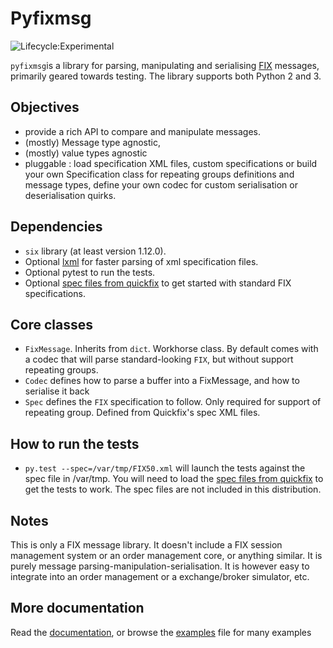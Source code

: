 Pyfixmsg
========

![Lifecycle:Experimental](https://img.shields.io/badge/Lifecycle-Experimental-339999)

<!--
[![Documentation Status](https://readthedocs.org/projects/pyfixmsg/badge/?version=latest)](http://pyfixmsg.readthedocs.io/en/latest/?badge=latest)
[![Build Status](https://travis-ci.com/MorganStanley/pyfixmsg.svg?branch=master)](https://travis-ci.com/MorganStanley/pyfixmsg)
//-->

``pyfixmsg``is a library for parsing, manipulating and serialising [FIX](http://www.fixtradingcommunity.org)
messages, primarily geared towards testing. The library supports both Python 2 and 3.

Objectives
-----------
 * provide a rich API to compare and manipulate messages. 
 * (mostly) Message type agnostic,
 * (mostly) value types agnostic
 * pluggable : load specification XML files, custom specifications or build your own Specification class for repeating
 groups definitions and message types, define your own codec for custom serialisation or deserialisation quirks.


Dependencies
------------
 * ``six`` library (at least version 1.12.0).
 * Optional [lxml](http://lxml.de) for faster parsing of xml specification files.
 * Optional pytest to run the tests.
 * Optional [spec files from quickfix](https://github.com/quickfix/quickfix/tree/master/spec) to get started with 
 standard FIX specifications.
 
 
Core classes
------------
 * `FixMessage`. Inherits from ``dict``. Workhorse class. By default comes with a codec that will parse standard-looking
 ``FIX``, but without support repeating groups.
 * `Codec` defines how to parse a buffer into a FixMessage, and how to serialise it back
 * `Spec` defines the ``FIX`` specification to follow. Only required for support of repeating group. Defined from 
 Quickfix's spec XML files.
 

How to run the tests
--------------------
 * ``py.test --spec=/var/tmp/FIX50.xml`` will launch the tests against the spec file in /var/tmp. You will need to load
 the [spec files from quickfix](https://github.com/quickfix/quickfix/tree/master/spec) to get the tests to work. 
 The spec files are not included in this distribution.


Notes
-----
This is only a FIX message library. It doesn't include a FIX session management system or an order management 
core, or anything similar. It is purely message parsing-manipulation-serialisation. It is however easy to integrate
into an order management or a exchange/broker simulator, etc.


More documentation
------------------
Read the [documentation](http://pyfixmsg.readthedocs.io/), or browse the [examples](examples/examples.py) file for 
many examples

 
